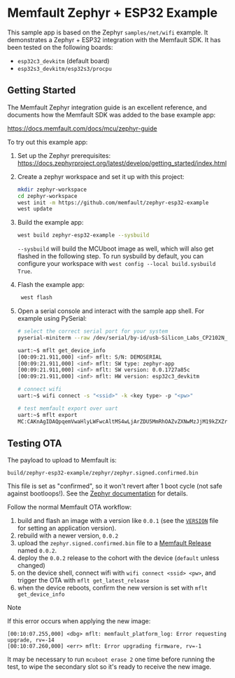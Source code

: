 # Memfault Zephyr + ESP32 Example

This sample app is based on the Zephyr `samples/net/wifi` example. It
demonstrates a Zephyr + ESP32 integration with the Memfault SDK. It has been
tested on the following boards:

- `esp32c3_devkitm` (default board)
- `esp32s3_devkitm/esp32s3/procpu`

## Getting Started

The Memfault Zephyr integration guide is an excellent reference, and documents
how the Memfault SDK was added to the base example app:

https://docs.memfault.com/docs/mcu/zephyr-guide

To try out this example app:

1. Set up the Zephyr prerequisites: https://docs.zephyrproject.org/latest/develop/getting_started/index.html
2. Create a zephyr workspace and set it up with this project:

   ```bash
   mkdir zephyr-workspace
   cd zephyr-workspace
   west init -m https://github.com/memfault/zephyr-esp32-example
   west update
   ```

3. Build the example app:

   ```bash
   west build zephyr-esp32-example --sysbuild
   ```

   `--sysbuild` will build the MCUboot image as well, which will also get
   flashed in the following step. To run sysbuild by default, you can configure
   your workspace with `west config --local build.sysbuild True`.

4. Flash the example app:

   ```bash
    west flash
   ```

5. Open a serial console and interact with the sample app shell. For example
   using PySerial:

   ```bash
   # select the correct serial port for your system
   pyserial-miniterm --raw /dev/serial/by-id/usb-Silicon_Labs_CP2102N_USB_to_UART_Bridge_Controller_1cd857b4d5a0eb11bf35cdacdf749906-if00-port0 115200

   uart:~$ mflt get_device_info
   [00:09:21.911,000] <inf> mflt: S/N: DEMOSERIAL
   [00:09:21.911,000] <inf> mflt: SW type: zephyr-app
   [00:09:21.911,000] <inf> mflt: SW version: 0.0.1727a85c
   [00:09:21.911,000] <inf> mflt: HW version: esp32c3_devkitm

   # connect wifi
   uart:~$ wifi connect -s "<ssid>" -k <key type> -p "<pw>"

   # test memfault export over uart
   uart:~$ mflt export
   MC:CAKnAgIDAQpqemVwaHlyLWFwcAltMS4wLjArZDU5MmRhOAZvZXNwMzJjM19kZXZraXRtC0Z1sxH2/usEogEABQAISg==:
   ```

## Testing OTA

The payload to upload to Memfault is:

```plaintext
build/zephyr-esp32-example/zephyr/zephyr.signed.confirmed.bin
```

This file is set as "confirmed", so it won't revert after 1 boot cycle (not safe
against bootloops!). See the [Zephyr documentation](https://docs.zephyrproject.org/apidoc/3.6.0/group__mcuboot__api.html#ga95ccc9e1c7460fec16b9ce9ac8ad7a72) for details.

Follow the normal Memfault OTA workflow:

1. build and flash an image with a version like `0.0.1` (see the
   [`VERSION`](VERSION) file for setting an application version).
2. rebuild with a newer version, `0.0.2`
3. upload the `zephyr.signed.confirmed.bin` file to a [Memfault
   Release](https://mflt.io/releases) named `0.0.2`.
4. deploy the `0.0.2` release to the cohort with the device (`default` unless
   changed)
5. on the device shell, connect wifi with `wifi connect <ssid> <pw>`, and
   trigger the OTA with `mflt get_latest_release`
6. when the device reboots, confirm the new version is set with `mflt get_device_info`

> [!NOTE]
>
> If this error occurs when applying the new image:
>
> ```plaintext
> [00:10:07.255,000] <dbg> mflt: memfault_platform_log: Error requesting upgrade, rv=-14
> [00:10:07.260,000] <err> mflt: Error upgrading firmware, rv=-1
> ```
>
> It may be necessary to run `mcuboot erase 2` one time before running the test,
> to wipe the secondary slot so it's ready to receive the new image.

